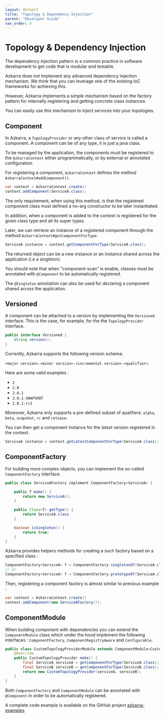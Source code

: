 ```yaml
---
layout: default
title: "Topology & Dependency Injection"
parent: "Developer Guide"
nav_order: 4
---
```


# Topology & Dependency Injection

The dependency injection pattern is a common practice in software 
development to get code that is modular and testable.

Azkarra does not implement any advanced dependency injection mechanism.
We think that you can leverage one of the existing IoC frameworks for achieving this.

However, Azkarra implements a simple mechanism based on the factory pattern 
for internally registering and getting concrete class instances.

You can easily use this mechanism to inject services into your topologies.

## Component

In Azkarra, a `TopologyProvider` or any other class of service is called a component. 
A component can be of any type, it is just a java class.

To be managed by the application, the components must be registered to the `AzkarraContext` 
either programmatically, or by external or annotated configuration.

For registering a component, `AzkarraContext` defines the method `AzkarraContext#addComponent()`.
```java
var context = AzkarraContext.create()
context.addComponent(ServiceA.class);
```
The only requirement, when using this method, is that the registered component class
 must defined a no-arg constructor to be later instantiated.
 
In addition, when a component is added to the context is registered for the given class type and all its super types.

Later, we can retrieve an instance of a registered component through the method `AzkarraContext#getComponentForType`.

```java
ServiceA instance = context.getComponentForType(ServiceA.class);
```

The returned object can be a new instance or an instance shared across the application (i.e a singleton).

You should note that when "component-scan" is enable, classes must be annotated with `@Component` 
to be automatically registered.

The `@Singleton` annotation can also be used for declaring a component shared across the application.

## Versioned

A component can be attached to a version by implementing the `Versioned` interface.
This is the case, for example, for the  the `TopologyProvider` interface.

```java
public interface Versioned {
    String version();
}
```

Currently, Azkarra supports the following version schema: 

`<major version>.<minor version>.<incremental version>-<qualifier>`.

Here are some valid examples : 

- `2`
- `2.0`
- `2.0.1`
- `2.0.1-SNAPSHOT`
- `2.0.1-rc3`

Moreover, Azkarra only supports a pre-defined subset of qualifiers: `alpha`, `beta`, `snapshot`, `rc` and `release`.

You can then get a component instance for the latest version registered in the context.

```java
ServiceA instance = context.getLatestComponentForType(ServiceA.class);
```

## ComponentFactory

For building more complex objects, you can implement the so-called `ComponentFactory` interface.

```java 
public class ServiceAFactory implement ComponentFactory<ServiceA> {

    public T make() {
        return new ServiceA();
    }

    public Class<T> getType() {
        return ServiceA.class
    }

    boolean isSingleton() {
        return true;
    }
}
```
Azkarra provides helpers methods for creating a such factory based on a specified class : 

```java
ComponentFactory<ServiceA> f = ComponentFactory.singletonOf(ServiceA.class);
// or
ComponentFactory<ServiceA> f = ComponentFactory.prototypeOf(ServiceA.class);
```

Then, registering a component factory is almost similar to previous example :

```java
var context = AzkarraContext.create()
context.addComponent(new ServiceAFactory());
```

## ComponentModule

When building component with dependencies you can extend the `ComponentModule` class which under the hood implement 
the following interfaces : `ComponentFactory`, `ComponentRegistryAware` and `Configurable`.

```java
public class CustomTopologyProviderModule extends ComponentModule<CustomTopologyProvider> {
    @Override
    public CustomTopologyProvider make() {
        final ServiceA serviceA = getComponentForType(ServiceA.class);
        final ServiceB serviceB = getComponentForType(ServiceB.class);
        return new CustomTopologyProvider(serviceA, serviceB);
    }
}
```

Both `ComponentFactory` and `ComponentModule` can be annotated with `@Component` in order to be automatically registered.

A complete code example is available on the GitHub project [azkarra-examples](https://github.com/streamthoughts/azkarra-streams/tree/master/azkarra-examples/src/main/java/io/streamthoughts/examples/azkarra/dependency)
